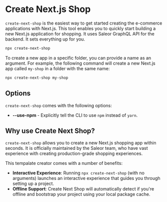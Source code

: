 # Create Next.js Shop

`create-next-shop` is the easiest way to get started creating the e-commerce applications with Next.js. This tool enables you to quickly start building a new Next.js application for shopping. It uses Saleor GraphQL API for the backend. It sets everything up for you.

```bash
npx create-next-shop
```

To create a new app in a specific folder, you can provide a name as an argument. For example, the following command will create a new Next.js app called `my-shop` in a folder with the same name:

```bash
npx create-next-shop my-shop
```

## Options

`create-next-shop` comes with the following options:

- **--use-npm** - Explicitly tell the CLI to use `npm` instead of `yarn`.

## Why use **Create Next Shop**?

`create-next-shop` allows you to create a new Next.js shopping app within seconds. It is officially maintained by the Saleor team, who have vast experience with creating production-grade shopping experiences.

This tempalate creator comes with a number of benefits:

- **Interactive Experience**: Running `npx create-next-shop` (with no arguments) launches an interactive experience that guides you through setting up a project.
- **Offline Support**: Create Next Shop will automatically detect if you're offline and bootstrap your project using your local package cache.
